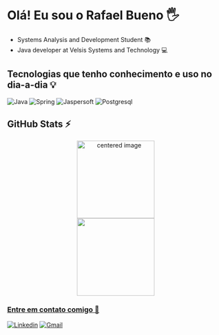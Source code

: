 # Olá! Eu sou o Rafael Bueno 🖐️
- Systems Analysis and Development Student 📚
- Java developer at Velsis Systems and Technology 💻
##

## Tecnologias que tenho conhecimento e uso no dia-a-dia 💡
![Java](https://img.shields.io/badge/java-%23ED8B00.svg?style=for-the-badge&logo=openjdk&logoColor=white)
![Spring](https://img.shields.io/badge/Spring-6DB33F?style=for-the-badge&logo=spring&logoColor=white)
![Jaspersoft](https://img.shields.io/badge/Jaspersoft-75AADB?style=for-the-badge&logo=RStudio&logoColor=white)
![Postgresql](https://img.shields.io/badge/PostgreSQL-316192?style=for-the-badge&logo=postgresql&logoColor=white)

## GitHub Stats ⚡
<div>
  <a href="https://github.com/rafoxdev">
  <center>
    <img height="180em" src="https://github-readme-stats.vercel.app/api?username=rafoxdev&show_icons=true&theme=onedark&include_all_commits=true&count_private=true" alt="centered image">
  </center>
  <center>  
    <img height="180em" src="https://github-readme-stats.vercel.app/api/top-langs/?username=rafoxdev&layout=compact&langs_count=7&theme=onedark"/> 
  </center>
</div>


### Entre em contato comigo 📩

[![Linkedin](https://img.shields.io/badge/LinkedIn-0077B5?style=for-the-badge&logo=linkedin&logoColor=white)](https://www.linkedin.com/in/rafox-dev/)
[![Gmail](https://img.shields.io/badge/orafaelbueno@gmail.com-D14836?style=for-the-badge&logo=gmail&logoColor=white)](https://mail.google.com/mail/u/0/#inbox)

##
